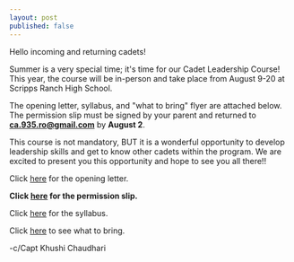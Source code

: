 ```yaml
---
layout: post
published: false
---
```

Hello incoming and returning cadets!


Summer is a very special time; it's time for our Cadet Leadership Course! This year, the course will be in-person and take place from August 9-20 at Scripps Ranch High School.


The opening letter, syllabus, and "what to bring" flyer are attached below. The permission slip must be signed by your parent and returned to **ca.935.ro@gmail.com** by **August 2**. 


This course is not mandatory, BUT it is a wonderful opportunity to develop leadership skills and get to know other cadets within the program. We are excited to present you this opportunity and hope to see you all there!!


Click [here](https://docs.google.com/document/d/1DbCr2iuZpJzg2WhNLTOkyFADD65dFqDaXXEUfSHQ9d4/edit) for the opening letter. 


**Click [here](https://docs.google.com/document/d/1ak0qs4webQl9C9ao2eFJDZWXV6-D8pwtRtsLOPA1lPs/edit) for the permission slip.**


Click [here](https://docs.google.com/document/d/1KeOVyrqoI2XhBUCJHuyuNUx68IqxHhcDalQeKI1Ew6w/edit) for the syllabus. 


Click [here](https://docs.google.com/document/d/1qI5KsRbbSNyR_3OhLV0EbsgNS17vHMGLUKa2aEPUYJM/edit?usp=sharing) to see what to bring.  

-c/Capt Khushi Chaudhari